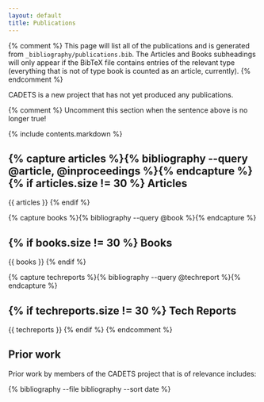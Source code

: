 ```yaml
---
layout: default
title: Publications
---
```


{% comment %}
This page will list all of the publications and is generated from
`_bibliography/publications.bib`.  The Articles and Books subheadings will only
appear if the BibTeX file contains entries of the relevant type (everything
that is not of type book is counted as an article, currently).
{% endcomment %}


CADETS is a new project that has not yet produced any publications.

{% comment %}
Uncomment this section when the sentence above is no longer true!

{% include contents.markdown %}

{% capture articles %}{% bibliography --query @article, @inproceedings %}{% endcapture %}
{% if articles.size != 30 %}
Articles
--------

{{ articles }}
{% endif %}

{% capture books %}{% bibliography --query @book %}{% endcapture %}

{% if books.size != 30 %}
Books
-----

{{ books }}
{% endif %}

{% capture techreports %}{% bibliography --query @techreport %}{% endcapture %}

{% if techreports.size != 30 %}
Tech Reports
------------

{{ techreports }}
{% endif %}
{% endcomment %}

Prior work
----------

Prior work by members of the CADETS project that is of relevance includes:

<div markdown='0'>
{% bibliography --file bibliography --sort date %}
</div>
